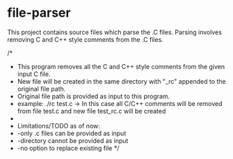 file-parser
===========
This project contains source files which parse the .C files.
Parsing involves removing C and C++ style comments from the .C files.

/*
*  This program removes all the C and C++ style comments from the given input C file.
*  New file will be created in the same directory with "_rc" appended to the original file path.
*  Original file path is provided as input to this program.
*  example: ./rc test.c -> In this case all C/C++ comments will be removed from file test.c and new file test_rc.c will be created
*  
*  Limitations/TODO as of now:
*  -only .c files can be provided as input
*  -directory cannot be provided as input
*  -no option to replace existing file
*/
